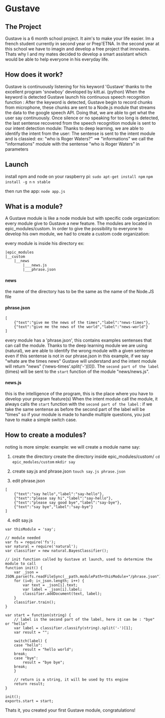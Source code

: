 # Gustave

## The Project

Gustave is a 6 month school project. It aim's to make your life easier.
Im a french student currently in second year or Prep'ETNA.
In the second year at this school we have to imagin and develop a free project that innovates.
Thats why I and my mates decided to develop a smart assistant which would be able to help everyone in his everyday life.

## How does it work?

Gustave is continuously listening for his keyword 'Gustave' thanks to the excellent program 'snowboy' developed by kitt.ai. (python)
When the keyword is detected Gustave launch his continuous speech recognition function :
	After the keyword is detected, Gustave begin to record chunks from microphone, these chunks are sent to a Node.js module that streams the data to the google speech API.
	Doing that, we are able to get what the user say continuously.
Once silence or no speaking for too long is detected, the last sentense recovered from the speech recognition module is sent to our intent detection module:
	Thanks to deep learning, we are able to identify the intent from the user:
	The sentense is sent to the intent module and is classied:
	ex: "who is Roger Waters?" ==> "informations"
	we call the "informations" module with the sentense "who is Roger Waters" in parameters


## Launch

install npm and node on your raspberry pi:
`sudo apt-get install npm`
`npm install -g n`
`n stable`

then run the app:
`node app.js`

## What is a module?

A Gustave module is like a node module but with specific code organization:
every module give to Gustave a new feature.
The modules are located in epic_modules/custom.
In order to give the possibility to everyone to develop his own module, we had to create a custom code organization:

every module is inside his directory ex:
```
|epic_modules
|__custom
	|__news
		|___news.js
		|___phrase.json
```

#### news
the name of the directory has to be the same as the name of the Node.JS file

#### phrase.json
```
[
    {"text":"give me the news of the times","label":"news-times"},
    {"text":"give me the news of the world","label":"news-world"}
]
```

every module has a 'phrase.json', this contains examples sentenses that can call the module.
Thanks to the deep learning module we are using (natural), we are able to identify the wrong module with a given sentense even if this sentense is not in our phrase.json
in this example, if we say "whate are the times news" Gustave will understand and the intent module will return "news" ('news-times'.split('-')[0]).
The `second part of the label` (times) will be sent to the `start` function of the module "news/news.js".


#### news.js
this is the intelligence of the program, this is the place where you have to develop your program feature(s)
When the intent module call the module, it always calls the `start` function with the `second part of the label` :
	if we take the same sentense as before the second part of the label will be "times"
	so if your module is made to handle multiple questions, you just have to make a simple switch case.


## How to create a modules?
noting is more simple:
example: we will create a module name say:
1. create the directory
	create the directory inside epic_modules/custom/
	`cd epic_modules/custom`
	`mkdir say`

2. create say.js and phrase.json 
	`touch say.js phrase.json`

3. edit phrase.json
```
[
    {"text":"say hello","label":"say-hello"},
    {"text":"please say hi","label":"say-hello"},
    {"text":"please say good bye","label":"say-bye"},
    {"text":"say bye","label":"say-bye"}
]
```

4. edit say.js
```
var thisModule = 'say';

// module needed 
var fs = require('fs');
var natural = require('natural');
var classifier = new natural.BayesClassifier();

// init function called by Gustave at launch, used to determine the module to call 
function init() {
    var _json = JSON.parse(fs.readFileSync(__path.modulePath+thisModule+"/phrase.json"));
    for (i=0; i<_json.length; i++) {
        var text = _json[i].text;
        var label = _json[i].label;
		classifier.addDocument(text, label);
    }
    classifier.train();
}

var start = function(string) {
	// label is the second part of the label, here it can be : "bye" or "hello"
    var label = classifier.classify(string).split('-')[1];
    var result = "";

    switch(label) {
    case "hello":
        result = "hello world";
	break;
    case "bye":
		result = "bye bye";
    break;
    }

    // return is a string, it will be used by tts engine
    return result;
}

init();
exports.start = start;
```

Thats it, you created your first Gustave module, congratulations!